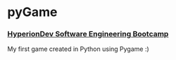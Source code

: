 # pyGame

### [HyperionDev Software Engineering Bootcamp](https://www.hyperiondev.com/)

My first game created in Python using Pygame :)
